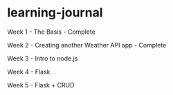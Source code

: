 # learning-journal

Week 1 - The Basis - Complete

Week 2 - Creating another Weather API app - Complete

Week 3 - Intro to node.js

Week 4 - Flask 

Week 5 - Flask + CRUD
